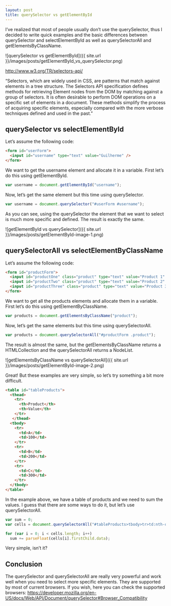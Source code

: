 ```yaml
---
layout: post
title: querySelector vs getElementById
---
```


I’ve realized that most of people usually don’t use the querySelector, thus I decided to write quick examples and the basic differences between querySelector and selectElementById as well as querySelectorAll and getElementsByClassName.

![querySelector vs getElementById]({{ site.url }}/images/posts/getElementById_vs_querySelector.png)

http://www.w3.org/TR/selectors-api/

“Selectors, which are widely used in CSS, are patterns that match against elements in a tree structure. The Selectors API specification defines methods for retrieving Element nodes from the DOM by matching against a group of selectors. It is often desirable to perform DOM operations on a specific set of elements in a document. These methods simplify the process of acquiring specific elements, especially compared with the more verbose techniques defined and used in the past.”

## querySelector vs selectElementById

Let’s assume the following code:

```html
<form id="userForm">
  <input id="username" type="text" value="Guilherme" />
</form>
```

We want to get the username element and allocate it in a variable. First let’s do this using getElementById.

```javascript
var username = document.getElementById("username");
```

Now, let’s get the same element but this time using querySelector.

```javascript
var username = document.querySelector("#userForm #username");
```

As you can see, using the querySelector the element that we want to select is much more specific and defined. The result is exactly the same.

![getElementById vs querySelector]({{ site.url }}/images/posts/getElementById-image-1.png)

## querySelectorAll vs selectElementByClassName

Let’s assume the following code:

```html
<form id="productForm">
  <input id="productOne" class="product" type="text" value="Product 1" />
  <input id="productTwo" class="product" type="text" value="Product 2" />
  <input id="productThree" class="product" type="text" value="Product 3" />
</form>
```

We want to get all the products elements and allocate them in a variable. First let’s do this using getElementByClassName.

```javascript
var products = document.getElementsByClassName("product");
```

Now, let’s get the same elements but this time using querySelectorAll.

```javascript
var products = document.querySelectorAll("#productForm .product");
```

The result is almost the same, but the getElementsByClassName returns a HTMLCollection and the querySelectorAll returns a NodeList.

![getElementsByClassName vs querySelectorAll]({{ site.url }}/images/posts/getElementById-image-2.png)

Great! But these examples are very simple, so let’s try something a bit more difficult.

```html
<table id="tableProducts">
  <thead>
    <tr>
      <th>Product</th>
      <th>Value</th>
    </tr>
   </thead>
  <tbody>
    <tr>
      <td>A</td>
      <td>100</td>
    </tr>
    <tr>
      <td>B</td>
      <td>200</td>
    </tr>
    <tr>
      <td>C</td>
      <td>300</td>
    </tr>
  </tbody>
</table>
```

In the example above, we have a table of products and we need to sum the values. I guess that there are some ways to do it, but let’s use querySelectorAll.

```javascript
var sum = 0;
var cells = document.querySelectorAll("#tableProducts>tbody>tr>td:nth-of-type(2)");

for (var i = 0; i < cells.length; i++)
  sum += parseFloat(cells[i].firstChild.data);
```

Very simple, isn’t it?

## Conclusion

The querySelector and querySelectorAll are really very powerful and work well when you need to select more specific elements. They are supported by most of current browsers. If you wish, here you can check the supported browsers: https://developer.mozilla.org/en-US/docs/Web/API/Document/querySelector#Browser_Compatibility
